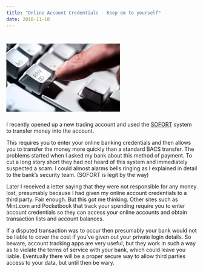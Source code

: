 ```yaml
---
title: "Online Account Credentials - Keep em to yourself"
date: 2018-11-18
---
```


# ![](images/Finger-pointing-at-a-keyb-009.jpg)

I recently opened up a new trading account and used the [SOFORT](https://www.klarna.com/betaalnu/klantenservice/questions-sofort-gmbh/who-or-what-is-sofort-gmbh/) system to transfer money into the account. 

<!-- more -->

This requires you to enter your online banking credentials and then allows you to transfer the money more quickly than a standard BACS transfer. The problems started when I asked my bank about this method of payment. To cut a long story short they had not heard of this system and immediately suspected a scam. I could almost alarms bells ringing as I explained in detail to the bank’s security team. (SOFORT is legit by the way)

Later I received a letter saying that they were not responsible for any money lost, presumably because I had given my online account credentials to a third party. Fair enough. But this got me thinking. Other sites such as Mint.com and Pocketbook that track your spending require you to enter account credentials so they can access your online accounts and obtain transaction lists and account balances.

If a disputed transaction was to occur then presumably your bank would not be liable to cover the cost if you’ve given out your private login details. So beware, account tracking apps are very useful, but they work in such a way as to violate the terms of service with your bank, which could leave you liable. Eventually there will be a proper secure way to allow third parties access to your data, but until then be wary.

